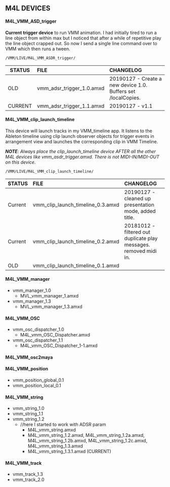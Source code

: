 ## **M4L DEVICES**

#### M4L\_VMM\_ASD\_trigger


**Current trigger device** to run VMM animation.  I had initially tired to run a line object from within max but I noticed that after a while of repetitive play the line object crapped out.  So now I send a single line command over to VMM which then runs a tween.

	/VMM/LIVE/M4L_VMM_ASDR_trigger/

| STATUS | FILE | CHANGELOG |
| --- | :--- | :--- |
| OLD | vmm\_adsr\_trigger\_1.0.amxd | 20190127 - Create a new device 1.0. Buffers set /localCopies. |
| CURRENT | vmm\_adsr\_trigger\_1.1.amxd | 20190127 - v1.1 |

#### M4L\_VMM\_clip\_launch\_timeline

This device will launch tracks in my VMM_timeline app.  It listens to the Ableton timeline using clip launch observer objects for trigger events in arrangement view and launches the corresponding clip in VMM Timeline.

_**NOTE**: Always place the clip\_launch\_timeline device AFTER all the other M4L devices like vmm\_asdr\_trigger.amxd.  There is not MIDI-IN/MIDI-OUT on this device._

	/VMM/LIVE/M4L_VMM_clip_launch_timeline/

| STATUS | FILE | CHANGELOG |
| --- | :--- | :--- |
| Current | vmm\_clip\_launch\_timeline\_0.3.amxd | 20190127 - cleaned up presentation mode, added title. |
| Current | vmm\_clip\_launch\_timeline\_0.2.amxd | 20181012 - filtered out duplicate play messages. removed midi in. |
| OLD | vmm\_clip\_launch\_timeline\_0.1.amxd | |

#### M4L\_VMM\_manager
* vmm\_manager\_1.0
	* MVL\_vmm\_manager\_1.amxd
* vmm\_manager\_1.3
	* MVL\_vmm\_manager\_1.3.amxd

#### M4L\_VMM\_OSC
* vmm\_osc\_dispatcher\_1.0
	* M4L\_vmm\_OSC\_Dispatcher.amxd
* vmm\_osc\_dispatcher\_1.1
	* M4L\_vmm\_OSC\_Dispatcher\_1-1.amxd

#### M4L\_VMM\_osc2maya

#### M4L\_VMM\_position
* vmm\_position\_global\_0.1
* vmm\_position\_local\_0.1

#### M4L\_VMM\_string
* vmm\_string\_1.0
* vmm\_string\_1.1
* vmm\_string\_1.2
	*  //here I started to work with ADSR param
		*  M4L_vmm_string.amxd
		*  M4L_vmm_string_1.2.amxd, M4L_vmm_string_1.2a.amxd, M4L_vmm_string_1.2b.amxd, M4L_vmm_string_1.2c.amxd, M4L_vmm_string_1.3.amxd
		*  M4L_vmm_string_1.3.1.amxd (CURRENT)
		
#### M4L\_VMM\_track
* vmm\_track\_1.3
* vmm\_track\_2.0

